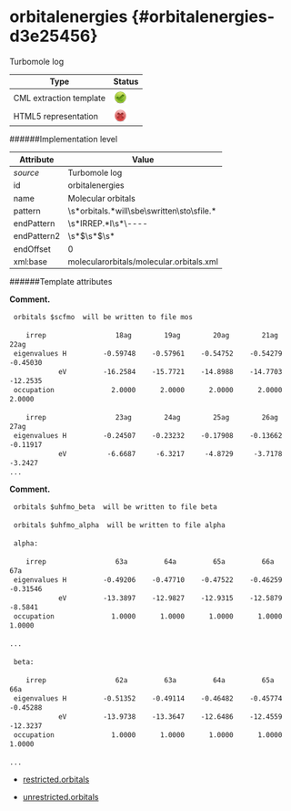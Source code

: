 # orbitalenergies {#orbitalenergies-d3e25456}

Turbomole log

| Type                                                                                                                                                                                                  | Status                                                                                                                                                                                                |
|----|----|
| CML extraction template                                                                                                                                                                               | ![](/imgs/Total.png)                                                                                                                                                                                  |
| HTML5 representation                                                                                                                                                                                  | ![](/imgs/None.png)                                                                                                                                                                                   |

######Implementation level

| Attribute                                                                                                                                                                                             | Value                                                                                                                                                                                                 |
|----|----|
| *source*                                                                                                                                                                                              | Turbomole log                                                                                                                                                                                         |
| id                                                                                                                                                                                                    | orbitalenergies                                                                                                                                                                                       |
| name                                                                                                                                                                                                  | Molecular orbitals                                                                                                                                                                                    |
| pattern                                                                                                                                                                                               | \\s\*orbitals.\*will\\sbe\\swritten\\sto\\sfile.\*                                                                                                                                                    |
| endPattern                                                                                                                                                                                            | \\s\*IRREP.\*I\\s\*\\----|.\*I\\s\*\\WS\\\*S\\W.\*                                                                                                                                                       |
| endPattern2                                                                                                                                                                                           | \\s\*\$\\s\*\$\\s\*                                                                                                                                                                                   |
| endOffset                                                                                                                                                                                             | 0                                                                                                                                                                                                     |
| xml:base                                                                                                                                                                                              | molecularorbitals/molecular.orbitals.xml                                                                                                                                                              |

######Template attributes

**Comment.**

     orbitals $scfmo  will be written to file mos

        irrep                 18ag        19ag        20ag        21ag        22ag  
     eigenvalues H         -0.59748    -0.57961    -0.54752    -0.54279    -0.45030
                eV         -16.2584    -15.7721    -14.8988    -14.7703    -12.2535
     occupation              2.0000      2.0000      2.0000      2.0000      2.0000 

        irrep                 23ag        24ag        25ag        26ag        27ag  
     eigenvalues H         -0.24507    -0.23232    -0.17908    -0.13662    -0.11917
                eV          -6.6687     -6.3217     -4.8729     -3.7178     -3.2427
    ...
        

**Comment.**

     
     orbitals $uhfmo_beta  will be written to file beta

     orbitals $uhfmo_alpha  will be written to file alpha
     
     alpha: 

        irrep                 63a         64a         65a         66a         67a   
     eigenvalues H         -0.49206    -0.47710    -0.47522    -0.46259    -0.31546
                eV         -13.3897    -12.9827    -12.9315    -12.5879     -8.5841
     occupation              1.0000      1.0000      1.0000      1.0000      1.0000 

    ... 
     
     beta:  

        irrep                 62a         63a         64a         65a         66a   
     eigenvalues H         -0.51352    -0.49114    -0.46482    -0.45774    -0.45288
                eV         -13.9738    -13.3647    -12.6486    -12.4559    -12.3237
     occupation              1.0000      1.0000      1.0000      1.0000      1.0000 

    ...
        

-   [restricted.orbitals](/out/md/cml/turbomole_log/restricted.orbitals-d3e25466.md)

<!-- -->

-   [unrestricted.orbitals](/out/md/cml/turbomole_log/unrestricted.orbitals-d3e25590.md)


